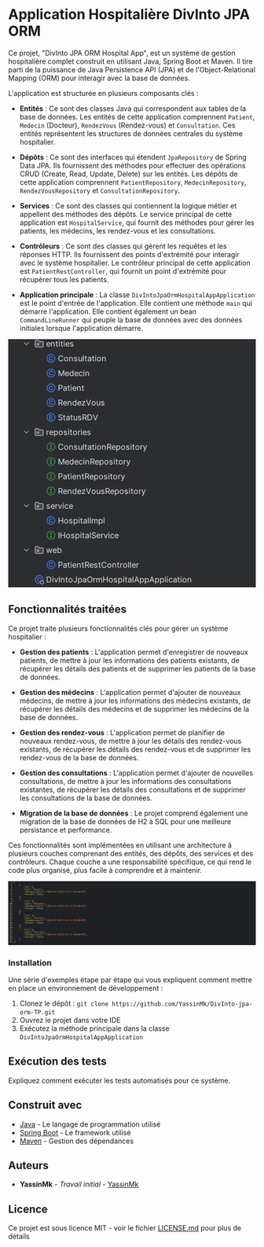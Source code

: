 # Application Hospitalière DivInto JPA ORM

Ce projet, "DivInto JPA ORM Hospital App", est un système de gestion hospitalière complet construit en utilisant Java, Spring Boot et Maven. Il tire parti de la puissance de Java Persistence API (JPA) et de l'Object-Relational Mapping (ORM) pour interagir avec la base de données.

L'application est structurée en plusieurs composants clés :

- **Entités** : Ce sont des classes Java qui correspondent aux tables de la base de données. Les entités de cette application comprennent `Patient`, `Medecin` (Docteur), `RendezVous` (Rendez-vous) et `Consultation`. Ces entités représentent les structures de données centrales du système hospitalier.

- **Dépôts** : Ce sont des interfaces qui étendent `JpaRepository` de Spring Data JPA. Ils fournissent des méthodes pour effectuer des opérations CRUD (Create, Read, Update, Delete) sur les entités. Les dépôts de cette application comprennent `PatientRepository`, `MedecinRepository`, `RendezVousRepository` et `ConsultationRepository`.

- **Services** : Ce sont des classes qui contiennent la logique métier et appellent des méthodes des dépôts. Le service principal de cette application est `HospitalService`, qui fournit des méthodes pour gérer les patients, les médecins, les rendez-vous et les consultations.

- **Contrôleurs** : Ce sont des classes qui gèrent les requêtes et les réponses HTTP. Ils fournissent des points d'extrémité pour interagir avec le système hospitalier. Le contrôleur principal de cette application est `PatientRestController`, qui fournit un point d'extrémité pour récupérer tous les patients.

- **Application principale** : La classe `DivIntoJpaOrmHospitalAppApplication` est le point d'entrée de l'application. Elle contient une méthode `main` qui démarre l'application. Elle contient également un bean `CommandLineRunner` qui peuple la base de données avec des données initiales lorsque l'application démarre.

![img.png](img.png)
## Fonctionnalités traitées

Ce projet traite plusieurs fonctionnalités clés pour gérer un système hospitalier :

- **Gestion des patients** : L'application permet d'enregistrer de nouveaux patients, de mettre à jour les informations des patients existants, de récupérer les détails des patients et de supprimer les patients de la base de données.

- **Gestion des médecins** : L'application permet d'ajouter de nouveaux médecins, de mettre à jour les informations des médecins existants, de récupérer les détails des médecins et de supprimer les médecins de la base de données.

- **Gestion des rendez-vous** : L'application permet de planifier de nouveaux rendez-vous, de mettre à jour les détails des rendez-vous existants, de récupérer les détails des rendez-vous et de supprimer les rendez-vous de la base de données.

- **Gestion des consultations** : L'application permet d'ajouter de nouvelles consultations, de mettre à jour les informations des consultations existantes, de récupérer les détails des consultations et de supprimer les consultations de la base de données.

- **Migration de la base de données** : Le projet comprend également une migration de la base de données de H2 à SQL pour une meilleure persistance et performance.

Ces fonctionnalités sont implémentées en utilisant une architecture à plusieurs couches comprenant des entités, des dépôts, des services et des contrôleurs. Chaque couche a une responsabilité spécifique, ce qui rend le code plus organisé, plus facile à comprendre et à maintenir.
<p align="center">
  <img src="img_1.png" alt="Image description">
</p>


### Installation

Une série d'exemples étape par étape qui vous expliquent comment mettre en place un environnement de développement :

1. Clonez le dépôt : `git clone https://github.com/YassinMk/DivInto-jpa-orm-TP.git`
2. Ouvrez le projet dans votre IDE
3. Exécutez la méthode principale dans la classe `DivIntoJpaOrmHospitalAppApplication`

## Exécution des tests

Expliquez comment exécuter les tests automatisés pour ce système.

## Construit avec

* [Java](https://www.java.com/) - Le langage de programmation utilisé
* [Spring Boot](https://spring.io/projects/spring-boot) - Le framework utilisé
* [Maven](https://maven.apache.org/) - Gestion des dépendances

## Auteurs

* **YassinMk** - *Travail initial* - [YassinMk](https://github.com/YassinMk)

## Licence

Ce projet est sous licence MIT - voir le fichier [LICENSE.md](LICENSE.md) pour plus de détails
